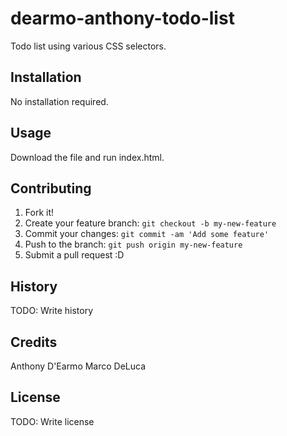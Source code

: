 # dearmo-anthony-todo-list

Todo list using various CSS selectors.

## Installation

No installation required.

## Usage

Download the file and run index.html.

## Contributing

1. Fork it!
2. Create your feature branch: `git checkout -b my-new-feature`
3. Commit your changes: `git commit -am 'Add some feature'`
4. Push to the branch: `git push origin my-new-feature`
5. Submit a pull request :D

## History

TODO: Write history

## Credits

Anthony D'Earmo
Marco DeLuca

## License

TODO: Write license